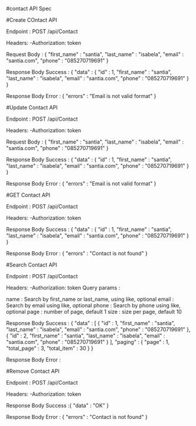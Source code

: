 #contact API Spec

#Create COntact API 

Endpoint : POST /api/Contact 

Headers:
-Authorization: token 

Request Body :
{
  "first_name" : "santia",
  "last_name" : "isabela",
  "email" : "santia.com",
  "phone" : "085270719691"
}

Response Body Success :
{
  "data" : {
    "id" : 1,
    "first_name" : "santia",
    "last_name" : "isabela",
    "email" : "santia.com",
    "phone" : "085270719691"
  }
}

Response Body Error :
{
  "errors" : "Email is not valid format"
}

#Update Contact API

Endpoint : POST /api/Contact 

Headers:
-Authorization: token

Request Body :
{
  "first_name" : "santia",
  "last_name" : "isabela",
  "email" : "santia.com",
  "phone" : "085270719691"
}

Response Body Success :
{
  "data" : {
    "id" : 1,
    "first_name" : "santia",
    "last_name" : "isabela",
    "email" : "santia.com",
    "phone" : "085270719691"
  }
}

Response Body Error :
{
  "errors" : "Email is not valid format"
}


#GET Contact API

Endpoint : POST /api/Contact 

Headers:
-Authorization: token

Response Body Success :
{
  "data" : {
    "id" : 1,
    "first_name" : "santia",
    "last_name" : "isabela",
    "email" : "santia.com",
    "phone" : "085270719691"
  }
}

Response Body Error :
{
  "errors" : "Contact is not found"
}


#Search Contact API 

Endpoint : POST /api/Contact 

Headers:
-Authorization: token
Query params :

name : Search by first_name or last_name, using like, optional
email : Search by email using like, optional
phone : Search by phone using like, optional
page : number of page, default 1
size : size per page, default 10

Response Body Success :
{
  "data" : [
    {
      "id" : 1,
      "first_name" : "santia",
      "last_name" : "isabela",
      "email" : "santia.com",
      "phone" : "085270719691"
    },
    {
      "id" : 2,
      "first_name" : "santia",
      "last_name" : "isabela",
      "email" : "santia.com",
      "phone" : "085270719691"
    }
  ],
  "paging" : {
    "page" : 1,
    "total_page" : 3,
    "total_item" : 30
  }
}

Response Body Error :


#Remove Contact API

Endpoint : POST /api/Contact 

Headers:
-Authorization: token

Response Body Success :{
  "data" : "OK"
}

Response Body Error :
{
  "errors" : "Contact is not found"
}

